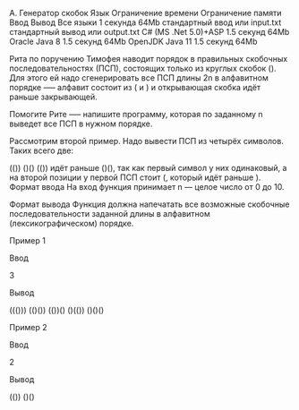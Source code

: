A. Генератор скобок
Язык	Ограничение времени	Ограничение памяти	Ввод	Вывод
Все языки	1 секунда	64Mb	стандартный ввод или input.txt	стандартный вывод или output.txt
C# (MS .Net 5.0)+ASP	1.5 секунд	64Mb
Oracle Java 8	1.5 секунд	64Mb
OpenJDK Java 11	1.5 секунд	64Mb

Рита по поручению Тимофея наводит порядок в правильных скобочных последовательностях (ПСП), состоящих только из круглых скобок (). Для этого ей надо сгенерировать все ПСП длины 2n в алфавитном порядке —– алфавит состоит из ( и ) и открывающая скобка идёт раньше закрывающей.

Помогите Рите —– напишите программу, которая по заданному n выведет все ПСП в нужном порядке.

Рассмотрим второй пример. Надо вывести ПСП из четырёх символов. Таких всего две:

(())
()()
(()) идёт раньше ()(), так как первый символ у них одинаковый, а на второй позиции у первой ПСП стоит (, который идёт раньше ).
Формат ввода
На вход функция принимает n — целое число от 0 до 10.

Формат вывода
Функция должна напечатать все возможные скобочные последовательности заданной длины в алфавитном (лексикографическом) порядке.

Пример 1

Ввод

3

Вывод

((()))
(()())
(())()
()(())
()()()

Пример 2

Ввод

2

Вывод

(())
()()